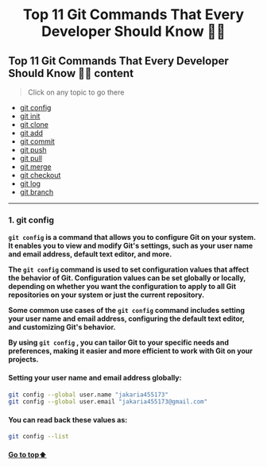 <h1 align="center">Top 11 Git Commands That Every Developer Should Know 🐱‍👤</h1>

[//]: # (Table of Content)

<a name="top"></a>

## Top 11 Git Commands That Every Developer Should Know 🙋‍♂️ content

> Click on any topic to go there

- [git config](#git-1)
- [git init](#git-2)
- [git clone](#git-3)
- [git add](#git-4)
- [git commit](#git-5)
- [git push](#git-6)
- [git pull](#git-7)
- [git merge](#git-8)
- [git checkout](#git-9)
- [git log](#git-10)
- [git branch](#git-11)


***


<a name="git-1"></a>
### 1. git config 

**`git config` is a command that allows you to configure Git on your system. It enables you to view and modify Git's settings, such as your user name and email address, default text editor, and more.**

**The `git config` command is used to set configuration values that affect the behavior of Git. Configuration values can be set globally or locally, depending on whether you want the configuration to apply to all Git repositories on your system or just the current repository.**

**Some common use cases of the `git config` command includes setting your user name and email address, configuring the default text editor, and customizing Git's behavior.**

**By using `git config` , you can tailor Git to your specific needs and preferences, making it easier and more efficient to work with Git on your projects.**

#### Setting your user name and email address globally:

```Bash
git config --global user.name "jakaria455173"
git config --global user.email "jakaria455173@gmail.com"
```

#### You can read back these values as: 

```Bash
git config --list
```

#### [Go to top:arrow_up: ](#top)

<a name="git-2"></a>















